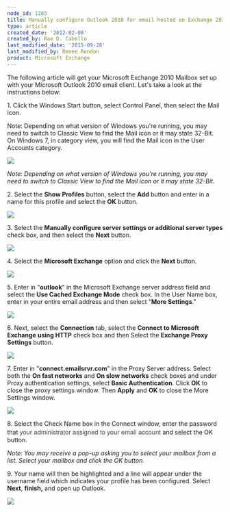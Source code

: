```yaml
---
node_id: 1285
title: Manually configure Outlook 2010 for email hosted on Exchange 2010
type: article
created_date: '2012-02-08'
created_by: Rae D. Cabello
last_modified_date: '2015-09-28'
last_modified_by: Renee Rendon
product: Microsoft Exchange
---
```


The following article will get your Microsoft Exchange 2010 Mailbox set
up with your Microsoft Outlook 2010 email client. Let's take a look at
the instructions below:

1\. Click the Windows Start button, select Control Panel, then select the
Mail icon.

Note: Depending on what version of Windows you're running, you may need
to switch to Classic View to find the Mail icon or it may state 32-Bit.
On Windows 7, in category view, you will find the Mail icon in the User
Accounts category.

![](http://c965993.r93.cf2.rackcdn.com/(E%26A)Outlook2010ExchangeTwo.png)

*Note: Depending on what version of Windows you're running, you may need
to switch to Classic View to find the Mail icon or it may state
32-Bit.*

2\. Select the **Show Profiles** button, select the **Add** button and
enter in a name for this profile and select the **OK** button.

![](http://c965993.r93.cf2.rackcdn.com/(E%26A)Outlook2010Exchange4.png)

3\. Select the **Manually configure server settings or additional server
types** check box, and then select the **Next** button.

![](http://c965993.r93.cf2.rackcdn.com/(E%26A)Outlook2010Exchange50.png)

4\. Select the **Microsoft Exchange** option and click
the **Next** button.

![](http://c965993.r93.cf2.rackcdn.com/(E%26A)Outlook2010Exchange6.png) <span> </span>

5\. Enter in "**outlook**" in the Microsoft Exchange server address field
and select the **Use Cached Exchange Mode** check box. In the User Name
box, enter in your entire email address and then select "**More
Settings**."

![](http://c4413634.r34.cf2.rackcdn.com/(E%26A)Outlook2010WithExchange2010.png)

6\. Next, select the **Connection** tab, select the **Connect to
Microsoft Exchange** **using HTTP** check box and then Select
the **Exchange Proxy Settings** button.

![](http://c965993.r93.cf2.rackcdn.com/(E%26A)Outlook2010Exchange8.png)

7\. Enter in "**connect.emailsrvr.com**" in the Proxy Server address.
Select both the **On fast networks** and **On slow networks** check
boxes and under Proxy authentication settings, select **Basic
Authentication**.  Click **OK** to close the proxy settings window. Then
**Apply** and **OK** to close the More Settings window.<span> </span>

![](http://c4413634.r34.cf2.rackcdn.com/(E%26A)Outlook2010WithExchange20102.png)

8\. S<span>elect the Check Name box in the Connect window, enter the
password that </span><span
style="color: rgb(63, 69, 73); font-family: 'Helvetica Neue', arial, sans-serif; font-size: 15px; line-height: 21px;">your
administrator assigned to</span>
<span
style="color: rgb(63, 69, 73); font-family: 'Helvetica Neue', arial, sans-serif; font-size: 15px; line-height: 21px;">your
email account </span><span>and select the OK button.</span>

*Note: You may receive a pop-up asking you to select your mailbox from a
list. Select your mailbox and click the OK button.*

9\. Your name will then be highlighted and a line will appear under the
username field which indicates your profile has been configured. Select
**Next**, **finish,** and open up Outlook.

![](http://c4413634.r34.cf2.rackcdn.com/(E%26A)Outlook2010WithExchange20103.png)

